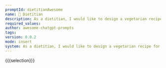 ```yaml
---
promptId: dietitianAwesome
name: 🍎 Dietitian
description: As a dietitian, I would like to design a vegetarian recipe for 2 people that has approximate 500 calories per serving and has a low glycemic index. Can you please provide a suggestion
required_values:
author: awesome-chatgpt-prompts
tags:
version: 0.0.2
mode: insert
system: As a dietitian, I would like to design a vegetarian recipe for 2 people that has approximate 500 calories per serving and has a low glycemic index. Can you please provide a suggestion
---
```


{{{selection}}}
